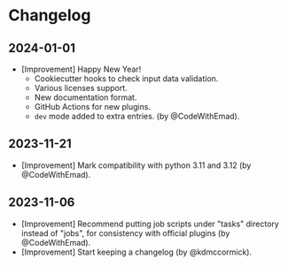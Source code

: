 <!--
Create a changelog entry for every new user-facing change (where the "users" are plugin developers).
Please respect the following instructions:
- Group changes by date, with newest changes first.
- Prefix your changes with either [Bugfix], [Improvement], [Feature], [Security], [Deprecation].
- You may optionally append "(by @<author>)" at the end of the line, where "<author>" is either one (just one)
  of your GitHub username, real name or affiliated organization. -->

# Changelog

## 2024-01-01

- [Improvement] Happy New Year!
  - Cookiecutter hooks to check input data validation.
  - Various licenses support.
  - New documentation format.
  - GitHub Actions for new plugins.
  - `dev` mode added to extra entries.
  (by @CodeWithEmad).

## 2023-11-21

- [Improvement] Mark compatibility with python 3.11 and 3.12 (by @CodeWithEmad).

## 2023-11-06

- [Improvement] Recommend putting job scripts under "tasks" directory instead of "jobs", for consistency with official plugins (by @CodeWithEmad).
- [Improvement] Start keeping a changelog (by @kdmccormick).
